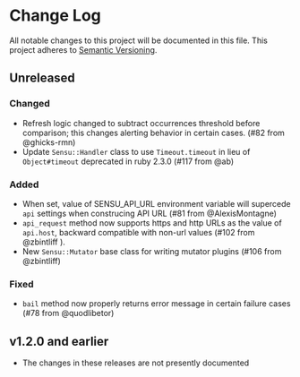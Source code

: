 # Change Log
All notable changes to this project will be documented in this file.
This project adheres to [Semantic Versioning](http://semver.org/).

## Unreleased

### Changed
- Refresh logic changed to subtract occurrences threshold before comparison; this changes alerting behavior in certain cases. (#82 from @ghicks-rmn)
- Update `Sensu::Handler` class to use `Timeout.timeout` in lieu of `Object#timeout` deprecated in ruby 2.3.0 (#117 from @ab)

### Added
- When set, value of SENSU_API_URL environment variable will supercede `api` settings when construcing API URL (#81 from @AlexisMontagne)
- `api_request` method now supports https and http URLs as the value of `api.host`, backward compatible with non-url values (#102 from @zbintliff ).
- New `Sensu::Mutator` base class for writing mutator plugins (#106 from @zbintliff)

### Fixed
- `bail` method now properly returns error message in certain failure cases (#78 from @quodlibetor)

## v1.2.0 and earlier
- The changes in these releases are not presently documented
